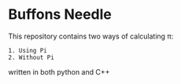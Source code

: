# Buffons Needle

This repository contains two ways of calculating π:

    1. Using Pi
    2. Without Pi

written in both python and C++
